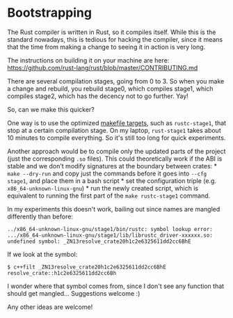 # Bootstrapping

The Rust compiler is written in Rust, so it compiles itself. While this is
the standard nowadays, this is tedious for hacking the compiler, since it means
that the time from making a change to seeing it in action is very long. 

The instructions on building it on your machine are here:
https://github.com/rust-lang/rust/blob/master/CONTRIBUTING.md

There are several compilation stages, going from 0 to 3. So when you make a 
change and rebuild, you rebuild stage0, which compiles stage1, which compiles
stage2, which has the decency not to go further. Yay!

So, can we make this quicker?

One way is to use the optimized
[makefile targets](https://github.com/rust-lang/rust/blob/master/Makefile.in),
such as `rustc-stage1`, that stop at a certain compilation stage. On my laptop,
`rust-stage1` takes about 10 minutes to compile everything. So it's still too
long for quick experiments.

Another approach would be to compile only the updated parts of the project 
(just the corresponding `.so` files). This could theoretically work if the 
ABI is stable and we don't modify signatures at the boundary between crates:
     * `make --dry-run` and copy just the commands before it goes into 
`--cfg stage1`, and place them in a bash script
     * set the configuration triple (e.g. `x86_64-unknown-linux-gnu`)
     * run the newly created script, which is equivalent to running the first
part of the `make rustc-stage1` command.

In my experiments this doesn't work, bailing out since names are mangled 
differently than before:
```
../x86_64-unknown-linux-gnu/stage1/bin/rustc: symbol lookup error: .../x86_64-unknown-linux-gnu/stage1/lib/librustc_driver-xxxxxx.so: undefined symbol: _ZN13resolve_crate20h1c2e6325611dd2cc6BhE
```

If we look at the symbol:
```
$ c++filt _ZN13resolve_crate20h1c2e6325611dd2cc6BhE
resolve_crate::h1c2e6325611dd2cc6Bh
```

I wonder where that symbol comes from, since I don't see any function that
should get mangled... Suggestions welcome :)

Any other ideas are welcome!